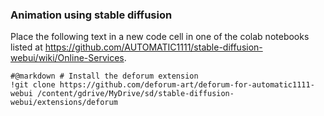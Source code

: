 ### Animation using stable diffusion

Place the following text in a new code cell in one of the colab notebooks listed at https://github.com/AUTOMATIC1111/stable-diffusion-webui/wiki/Online-Services.
```
#@markdown # Install the deforum extension
!git clone https://github.com/deforum-art/deforum-for-automatic1111-webui /content/gdrive/MyDrive/sd/stable-diffusion-webui/extensions/deforum
```
